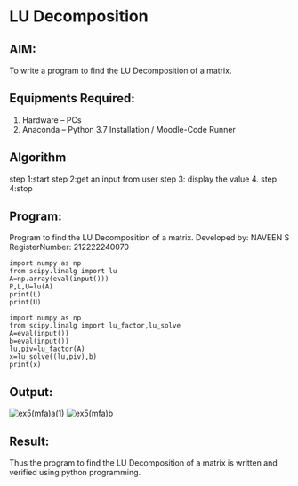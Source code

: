 # LU Decomposition 

## AIM:
To write a program to find the LU Decomposition of a matrix.

## Equipments Required:
1. Hardware – PCs
2. Anaconda – Python 3.7 Installation / Moodle-Code Runner

## Algorithm
step 1:start
step 2:get an input from user
step 3: display the value 4.
step 4:stop

## Program:
Program to find the LU Decomposition of a matrix.
Developed by: NAVEEN S
RegisterNumber: 212222240070
```
import numpy as np
from scipy.linalg import lu
A=np.array(eval(input()))
P,L,U=lu(A)
print(L)
print(U)

import numpy as np
from scipy.linalg import lu_factor,lu_solve
A=eval(input())
b=eval(input())
lu,piv=lu_factor(A)
x=lu_solve((lu,piv),b)
print(x)
```
## Output:
![ex5(mfa)a(1)](https://github.com/Naveensrinivasan07/LU-Decomposition/assets/119475891/f29aafbf-9447-4e6e-86c7-b80b1770857b)
![ex5(mfa)b](https://github.com/Naveensrinivasan07/LU-Decomposition/assets/119475891/efcd8744-00e7-4213-9aa3-a7b5f5528990)

## Result:
Thus the program to find the LU Decomposition of a matrix is written and verified using python programming.
